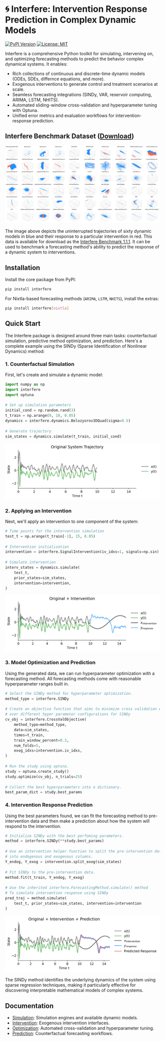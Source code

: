 # 🌀 Interfere: Intervention Response Prediction in Complex Dynamic Models
[![PyPI Version](https://img.shields.io/pypi/v/interfere)](https://pypi.org/project/interfere) [![License: MIT](https://img.shields.io/badge/License-MIT-yellow.svg)](LICENSE)

Interfere is a comprehensive Python toolkit for simulating, intervening on, and
optimizing forecasting methods to predict the behavior complex dynamical systems. It enables:

- Rich collections of continuous and discrete-time dynamic models (ODEs, SDEs,
  differnce equations, and more).
- Exogenous interventions to generate control and treatment scenarios at scale.
- Seamless forecasting integrations (SINDy, VAR, reservoir computing, ARIMA, LSTM, NHITS).
- Automated sliding-window cross-validation and hyperparameter tuning with Optuna.
- Unified error metrics and evaluation workflows for intervention-response
  prediction.

## Interfere Benchmark Dataset ([Download](https://drive.google.com/file/d/19_Ha-D8Kb1fFJ_iECU62eawbeuCpeV_g/view?usp=sharing))

![Sixty dynamic systems and intervention responses.](images/sixty_models.png)

The image above depicts the uninterrupted trajectories of sixty dynamic models
in blue and their response to a particular intervention in red. This data is
available for download as the [Interfere Benchmark
1.1.1](https://drive.google.com/file/d/19_Ha-D8Kb1fFJ_iECU62eawbeuCpeV_g/view?usp=sharing).
It can be used to benchmark a forecasting method's ability to predict the
response of a dynamic system to interventions.

## Installation

Install the core package from PyPI:

```bash
pip install interfere
```

For Nixtla-based forecasting methods (`ARIMA`, `LSTM`, `NHITS`), install the extras:

```bash
pip install interfere[nixtla]
```

## Quick Start

The Interfere package is designed around three main tasks: counterfactual simulation, predictive method optimization, and prediction. Here's a complete example using the SINDy (Sparse Identification of Nonlinear Dynamics) method:

### 1. Counterfactual Simulation

First, let's create and simulate a dynamic model:

```python
import numpy as np
import interfere
import optuna

# Set up simulation parameters
initial_cond = np.random.rand(3)
t_train = np.arange(0, 10, 0.05)
dynamics = interfere.dynamics.Belozyorov3DQuad(sigma=0.5)

# Generate trajectory
sim_states = dynamics.simulate(t_train, initial_cond)
```

![Original System Trajectory](images/original_trajectory.png)

### 2. Applying an Intervention

Next, we'll apply an intervention to one component of the system:

```python
# Time points for the intervention simulation
test_t = np.arange(t_train[-1], 15, 0.05)

# Intervention initialization
intervention = interfere.SignalIntervention(iv_idxs=1, signals=np.sin)

# Simulate intervention
interv_states = dynamics.simulate(
    test_t,
    prior_states=sim_states,
    intervention=intervention,
)
```

![System Trajectory with Intervention](images/intervention_effect.png)

### 3. Model Optimization and Prediction

Using the generated data, we can run hyperparameter optimization with a
forecasting method. All forecasting methods come with reasonable hyperparameter
ranges built in.

```python
# Select the SINDy method for hyperparameter optimization.
method_type = interfere.SINDy

# Create an objective function that aims to minimize cross validation error
# over different hyper parameter configurations for SINDy
cv_obj = interfere.CrossValObjective(
    method_type=method_type,
    data=sim_states,
    times=t_train,
    train_window_percent=0.3,
    num_folds=5,
    exog_idxs=intervention.iv_idxs,
)

# Run the study using optuna.
study = optuna.create_study()
study.optimize(cv_obj, n_trials=25)

# Collect the best hyperparameters into a dictionary.
best_param_dict = study.best_params
```

### 4. Intervention Response Prediction

Using the best parameters found, we can fit the forecasting method to
pre-intervention data and then make a prediction about how the system will
respond to the intervention.

```python
# Initialize SINDy with the best perfoming parameters.
method = interfere.SINDy(**study.best_params)

# Use an intervention helper function to split the pre-intervention data
# into endogenous and exogenous columns.
Y_endog, Y_exog = intervention.split_exog(sim_states)

# Fit SINDy to the pre-intervention data.
method.fit(t_train, Y_endog, Y_exog)

# Use the inherited interfere.ForecastingMethod.simulate() method
# To simulate intervention response using SINDy
pred_traj = method.simulate(
    test_t, prior_states=sim_states, intervention=intervention
)
```

![Predicted vs Actual Intervention Response](images/prediction_comparison.png)

The SINDy method identifies the underlying dynamics of the system using sparse regression techniques, making it particularly effective for discovering interpretable mathematical models of complex systems.

## Documentation

- [Simulation](simulation.md): Simulation engines and available dynamic models.
- [Intervention](intervention.md): Exogenous intervention interfaces.
- [Optimization](optimization.md): Automated cross-validation and hyperparameter tuning.
- [Prediction](prediction.md): Counterfactual forecasting workflows.
